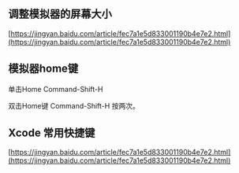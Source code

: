 ## 调整模拟器的屏幕大小
[https://jingyan.baidu.com/article/fec7a1e5d833001190b4e7e2.html](https://jingyan.baidu.com/article/fec7a1e5d833001190b4e7e2.html)

## 模拟器home键
  单击Home          Command-Shift-H

  双击Home键     Command-Shift-H 按两次。

## Xcode 常用快捷键
[https://jingyan.baidu.com/article/fec7a1e5d833001190b4e7e2.html](https://jingyan.baidu.com/article/fec7a1e5d833001190b4e7e2.html)

